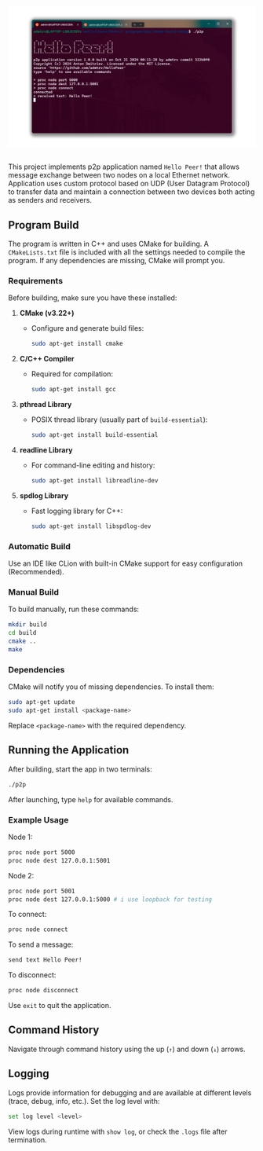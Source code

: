 ![screenshot](images/screenshot.png)
##
This project implements p2p application named `Hello Peer!` that allows message exchange between two nodes on a local Ethernet network. Application uses custom protocol based on UDP (User Datagram Protocol) to transfer data and maintain a connection between two devices both acting as senders and receivers.

## Program Build

The program is written in C++ and uses CMake for building. A `CMakeLists.txt` file is included with all the settings needed to compile the program. If any dependencies are missing, CMake will prompt you.

### Requirements

Before building, make sure you have these installed:

1. **CMake (v3.22+)**
    - Configure and generate build files:
      ```bash
      sudo apt-get install cmake
      ```

2. **C/C++ Compiler**
    - Required for compilation:
      ```bash
      sudo apt-get install gcc
      ```

3. **pthread Library**
    - POSIX thread library (usually part of `build-essential`):
      ```bash
      sudo apt-get install build-essential
      ```

4. **readline Library**
    - For command-line editing and history:
      ```bash
      sudo apt-get install libreadline-dev
      ```

5. **spdlog Library**
    - Fast logging library for C++:
      ```bash
      sudo apt-get install libspdlog-dev
      ```

### Automatic Build

Use an IDE like CLion with built-in CMake support for easy configuration (Recommended).

### Manual Build

To build manually, run these commands:

```bash
mkdir build
cd build
cmake ..
make
```

### Dependencies
CMake will notify you of missing dependencies. To install them:

``` bash
sudo apt-get update
sudo apt-get install <package-name>
```
Replace `<package-name>` with the required dependency.

## Running the Application
After building, start the app in two terminals:

```bash
./p2p
```

After launching, type `help` for available commands.

### Example Usage

Node 1:

``` bash
proc node port 5000
proc node dest 127.0.0.1:5001
```

Node 2:

``` bash
proc node port 5001
proc node dest 127.0.0.1:5000 # i use loopback for testing
``` 

To connect:

```bash
proc node connect
```

To send a message:

```bash
send text Hello Peer!
```

To disconnect:

```bash
proc node disconnect
```

Use `exit` to quit the application.

## Command History
Navigate through command history using the up (`↑`) and down (`↓`) arrows.

## Logging
Logs provide information for debugging and are available at different levels (trace, debug, info, etc.). Set the log level with:

```bash
set log level <level>
```

View logs during runtime with `show log`, or check the `.logs` file after termination.